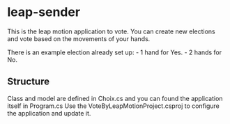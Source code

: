 # leap-sender

This is the leap motion application to vote. 
You can create new elections and vote based on the movements of your hands.

There is an example election already set up:
	- 1 hand for Yes.
	- 2 hands for No.
	
## Structure

Class and model are defined in Choix.cs and you can found the application itself in Program.cs
Use the VoteByLeapMotionProject.csproj to configure the application and update it.